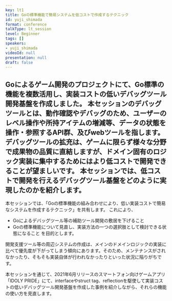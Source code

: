 ```yaml
---
key: lt1
title: Goの標準機能で簡易システムを低コストで作成するテクニック
id: yuji_shimada
format: conference
talkType: lt_session
level: Beginner
tags: []
speakers:
- yuji_shimada
videoId: null
presentation: null
draft: false
---
```

Goによるゲーム開発のプロジェクトにて、Go標準の機能を複数活用し、実装コストの低いデバッグツール開発基盤を作成しました。
本セッションのデバッグツールとは、動作確認やデバッグのため、ユーザーのレベル操作や所持アイテムの増減等、データの状態を操作・参照するAPI群、及びwebツールを指します。
デバッグツールの拡充は、ゲームに限らず様々な分野で成果物の品質に直結しますが、ドメイン固有のロジック実装に集中するためにはより低コストで開発できることが望ましいです。
本セッションでは、低コストで開発を行えるデバッグツール基盤をどのように実現したのかを紹介します。
---
本セッションでは、「Goの標準機能の組み合わせにより、低い実装コストで簡易なシステムを作成するテクニック」を共有します。
これにより、
- Goによるデバッグツール等の補助ツール開発の敷居を下げること
- Goの標準機能について見直し、実装方法の一つの選択肢として検討できる状態になること
を目的とします。

開発支援ツール等の周辺システムの作成は、メインのドメインロジックの実装に比べて優先度が下がってしまう傾向にあります。そのため、メンテナンスがされなかったり、そもそも実装自体が行われなかったりといった状況に陥りがちです。

本セッションを通じて、2021年6月リリースのスマートフォン向けゲームアプリ「IDOLY PRIDE」にて、interfaceやstruct tag、reflectionを駆使して実装コストの低いデバッグツール開発基盤を作成した事例を紹介しながら、それらの機能の使い方を見直します。